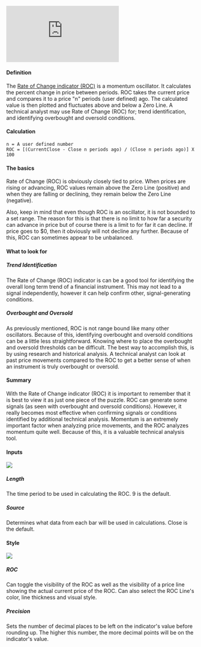 #### <iframe src="https://www.youtube.com/embed/eXBEZY1i2oY?&amp;wmode=opaque" frameborder="0" allowfullscreen="" data-dashlane-frameid="26972"></iframe>

#### Definition

The [Rate of Change indicator (ROC)](https://www.tradingview.com/scripts/rateofchange/) is a momentum oscillator. It calculates the percent change in price between periods. ROC takes the current price and compares it to a price "n" periods (user defined) ago. The calculated value is then plotted and fluctuates above and below a Zero Line. A technical analyst may use Rate of Change (ROC) for; trend identification, and identifying overbought and oversold conditions.

#### Calculation

```
n = A user defined number
ROC = [(CurrentClose - Close n periods ago) / (Close n periods ago)] X 100
```

#### The basics

Rate of Change (ROC) is obviously closely tied to price. When prices are rising or advancing, ROC values remain above the Zero Line (positive) and when they are falling or declining, they remain below the Zero Line (negative).

Also, keep in mind that even though ROC is an oscillator, it is not bounded to a set range. The reason for this is that there is no limit to how far a security can advance in price but of course there is a limit to for far it can decline. If price goes to $0, then it obviously will not decline any further. Because of this, ROC can sometimes appear to be unbalanced.

#### What to look for

##### Trend Identification

The Rate of Change (ROC) indicator is can be a good tool for identifying the overall long term trend of a financial instrument. This may not lead to a signal independently, however it can help confirm other, signal-generating conditions.

##### Overbought and Oversold

As previously mentioned, ROC is not range bound like many other oscillators. Because of this, identifying overbought and oversold conditions can be a little less straightforward. Knowing where to place the overbought and oversold thresholds can be difficult. The best way to accomplish this, is by using research and historical analysis. A technical analyst can look at past price movements compared to the ROC to get a better sense of when an instrument is truly overbought or oversold.

#### Summary

With the Rate of Change indicator (ROC) it is important to remember that it is best to view it as just one piece of the puzzle. ROC can generate some signals (as seen with overbought and oversold conditions). However, it really becomes most effective when confirming signals or conditions identified by additional technical analysis. Momentum is an extremely important factor when analyzing price movements, and the ROC analyzes momentum quite well. Because of this, it is a valuable technical analysis tool.

#### Inputs

![](https://s3.amazonaws.com/cdn.freshdesk.com/data/helpdesk/attachments/production/43080422923/original/UsjYI52x5Va6AwFmOzgnB8A1T4xOXxqXbg.png?1572031908)

##### Length

The time period to be used in calculating the ROC. 9 is the default.

##### Source

Determines what data from each bar will be used in calculations. Close is the default.

#### Style

![](https://s3.amazonaws.com/cdn.freshdesk.com/data/helpdesk/attachments/production/43080422969/original/MCeqcZiKGKLpitOMmQUVBlYGVz2BeS6qIw.png?1572031924)

##### ROC

Can toggle the visibility of the ROC as well as the visibility of a price line showing the actual current price of the ROC. Can also select the ROC Line's color, line thickness and visual style.

##### Precision

Sets the number of decimal places to be left on the indicator's value before rounding up. The higher this number, the more decimal points will be on the indicator's value.